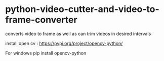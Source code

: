 # python-video-cutter-and-video-to-frame-converter
converts video to frame as well as can trim videos in desired intervals

install open cv : https://pypi.org/project/opencv-python/ 

For windows  pip install opencv-python
